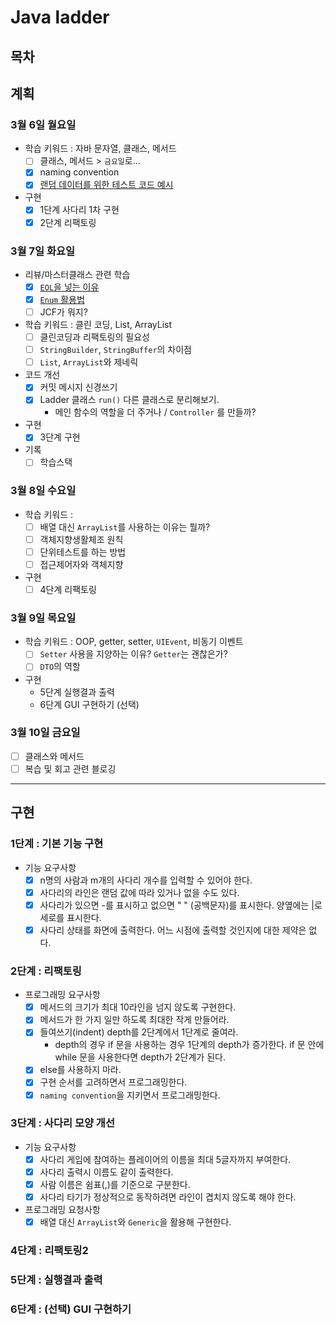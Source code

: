 # Java ladder

## 목차

## 계획
### 3월 6일 월요일
- 학습 키워드 : 자바 문자열, 클래스, 메서드
  - [ ] 클래스, 메서드 > `금요일`로...
  - [x] naming convention
  - [x] [랜덤 데이터를 위한 테스트 코드 예시](https://nbalance97.tistory.com/m/315)
- 구현
  - [x] 1단계 사다리 1차 구현
  - [x] 2단계 리팩토링

### 3월 7일 화요일
- 리뷰/마스터클래스 관련 학습
  - [x] [`EOL`을 넣는 이유](https://coderifleman.tumblr.com/post/115464362564/%ED%8C%8C%EC%9D%BC-%EB%81%9D%EC%97%90-%EA%B0%9C%ED%96%89%EC%9D%84-%EC%B6%94%EA%B0%80%ED%95%B4%EC%95%BC-%ED%95%98%EB%8A%94-%EC%9D%B4%EC%9C%A0)
  - [x] [`Enum` 활용법](https://jojoldu.tistory.com/137)
  - [ ] JCF가 뭐지?
- 학습 키워드 : 클린 코딩, List, ArrayList
  - [ ] 클린코딩과 리팩토링의 필요성
  - [ ] `StringBuilder`, `StringBuffer`의 차이점
  - [ ] `List`, `ArrayList`와 제네릭
- 코드 개선
  - [x] 커밋 메시지 신경쓰기
  - [x] Ladder 클래스 `run()` 다른 클래스로 분리해보기.
    - 메인 함수의 역할을 더 주거나 / `Controller` 를 만들까?
- 구현
  - [x] 3단계 구현
- 기록
  - [ ] 학습스택

### 3월 8일 수요일
- 학습 키워드 : 
  - [ ] 배열 대신 `ArrayList`를 사용하는 이유는 뭘까?
  - [ ] 객체지향생활체조 원칙
  - [ ] 단위테스트를 하는 방법
  - [ ] 접근제어자와 객체지향
- 구현
  - [ ] 4단계 리팩토링
### 3월 9일 목요일
- 학습 키워드 : OOP, getter, setter, `UIEvent`, 비동기 이벤트
  - [ ] `Setter` 사용을 지양하는 이유? `Getter`는 괜찮은가?
  - [ ] `DTO`의 역할
- 구현
  - 5단계 실행결과 출력
  - 6단계 GUI 구현하기 (선택)
### 3월 10일 금요일
- [ ] 클래스와 메서드
- [ ] 복습 및 회고 관련 블로깅

---
## 구현
### 1단계 : 기본 기능 구현
- 기능 요구사항
  - [x] n명의 사람과 m개의 사다리 개수를 입력할 수 있어야 한다.
  - [x] 사다리의 라인은 랜덤 값에 따라 있거나 없을 수도 있다.
  - [x] 사다리가 있으면 -를 표시하고 없으면 " " (공백문자)를 표시한다. 양옆에는 |로 세로를 표시한다.
  - [x] 사다리 상태를 화면에 출력한다. 어느 시점에 출력할 것인지에 대한 제약은 없다.

### 2단계 : 리팩토링
- 프로그래밍 요구사항
  - [x] 메서드의 크기가 최대 10라인을 넘지 않도록 구현한다.
  - [x] 메서드가 한 가지 일만 하도록 최대한 작게 만들어라.
  - [x] 들여쓰기(indent) depth를 2단계에서 1단계로 줄여라.
    - depth의 경우 if 문을 사용하는 경우 1단계의 depth가 증가한다. if 문 안에 while 문을 사용한다면 depth가 2단계가 된다.
  - [x] else를 사용하지 마라.
  - [x] 구현 순서를 고려하면서 프로그래밍한다.
  - [x] `naming convention`을 지키면서 프로그래밍한다.

### 3단계 : 사다리 모양 개선
- 기능 요구사항 
  - [x] 사다리 게임에 참여하는 플레이어의 이름을 최대 5글자까지 부여한다.
  - [x] 사다리 출력시 이름도 같이 출력한다. 
  - [x] 사람 이름은 쉼표(,)를 기준으로 구분한다. 
  - [x] 사다리 타기가 정상적으로 동작하려면 라인이 겹치지 않도록 해야 한다. 
- 프로그래밍 요청사항
  - [x] 배열 대신 `ArrayList`와 `Generic`을 활용해 구현한다.

### 4단계 : 리팩토링2

### 5단계 : 실행결과 출력

### 6단계 : (선택) GUI 구현하기

